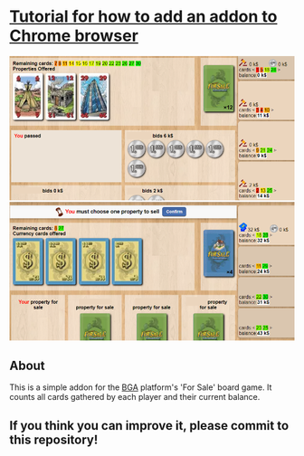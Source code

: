 # [Tutorial for how to add an addon to Chrome browser](https://developer.chrome.com/extensions/getstarted#manifest/)

![addon in game preview](https://github.com/przemekbok/forSaleHelper-Chrome/blob/master/promo.png)
![addon in game preview 2](https://github.com/przemekbok/forSaleHelper-Chrome/blob/master/promo2.png)

## About

This is a simple addon for the [BGA](https://boardgamearena.com) platform's 'For
Sale' board game. It counts all cards gathered by each player and their current balance.

## If you think you can improve it, please commit to this repository!
